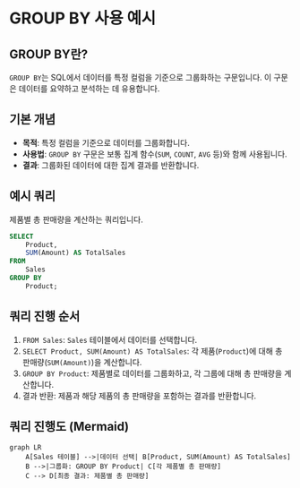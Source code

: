 
# GROUP BY 사용 예시

## GROUP BY란?

`GROUP BY`는 SQL에서 데이터를 특정 컬럼을 기준으로 그룹화하는 구문입니다. 이 구문은 데이터를 요약하고 분석하는 데 유용합니다.

## 기본 개념

- **목적**: 특정 컬럼을 기준으로 데이터를 그룹화합니다.
- **사용법**: `GROUP BY` 구문은 보통 집계 함수(`SUM`, `COUNT`, `AVG` 등)와 함께 사용됩니다.
- **결과**: 그룹화된 데이터에 대한 집계 결과를 반환합니다.

## 예시 쿼리

제품별 총 판매량을 계산하는 쿼리입니다.

```sql
SELECT 
    Product,
    SUM(Amount) AS TotalSales
FROM 
    Sales
GROUP BY 
    Product;
```

## 쿼리 진행 순서

1. `FROM Sales`: `Sales` 테이블에서 데이터를 선택합니다.
2. `SELECT Product, SUM(Amount) AS TotalSales`: 각 제품(`Product`)에 대해 총 판매량(`SUM(Amount)`)을 계산합니다.
3. `GROUP BY Product`: 제품별로 데이터를 그룹화하고, 각 그룹에 대해 총 판매량을 계산합니다.
4. 결과 반환: 제품과 해당 제품의 총 판매량을 포함하는 결과를 반환합니다.

## 쿼리 진행도 (Mermaid)

```mermaid
graph LR
    A[Sales 테이블] -->|데이터 선택| B[Product, SUM(Amount) AS TotalSales]
    B -->|그룹화: GROUP BY Product| C[각 제품별 총 판매량]
    C --> D[최종 결과: 제품별 총 판매량]
```
